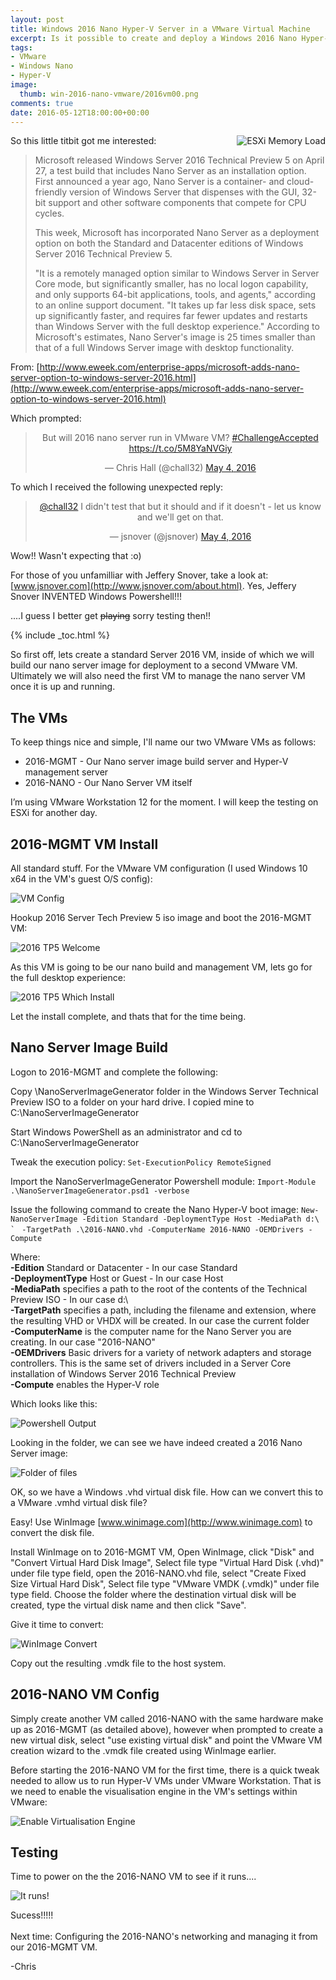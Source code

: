 ```yaml
---
layout: post
title: Windows 2016 Nano Hyper-V Server in a VMware Virtual Machine
excerpt: Is it possible to create and deploy a Windows 2016 Nano Hyper-V Server into a VMware VM?  Lets See... 
tags:
- VMware
- Windows Nano
- Hyper-V
image:
  thumb: win-2016-nano-vmware/2016vm00.png
comments: true
date: 2016-05-12T18:00:00+00:00
---
```

<img style="float: right; margin: 0px 0px 10px 10px;" alt="ESXi Memory Load" src="/images/win-2016-nano-vmware/2016vm00.png">
So this little titbit got me interested:

>Microsoft released Windows Server 2016 Technical Preview 5 on April 27, a test build that includes Nano Server as an installation option. First announced a year ago, Nano Server is a container- and cloud-friendly version of Windows Server that dispenses with the GUI, 32-bit support and other software components that compete for CPU cycles. 
>
>This week, Microsoft has incorporated Nano Server as a deployment option on both the Standard and Datacenter editions of Windows Server 2016 Technical Preview 5.
>
>"It is a remotely managed option similar to Windows Server in Server Core mode, but significantly smaller, has no local logon capability, and only supports 64-bit applications, tools, and agents," according to an online support document. "It takes up far less disk space, sets up significantly faster, and requires far fewer updates and restarts than Windows Server with the full desktop experience." According to Microsoft's estimates, Nano Server's image is 25 times smaller than that of a full Windows Server image with desktop functionality.

From: [http://www.eweek.com/enterprise-apps/microsoft-adds-nano-server-option-to-windows-server-2016.html](http://www.eweek.com/enterprise-apps/microsoft-adds-nano-server-option-to-windows-server-2016.html)

Which prompted:

<center><blockquote class="twitter-tweet" data-lang="en"><p lang="en" dir="ltr">But will 2016 nano server run in VMware VM? <a href="https://twitter.com/hashtag/ChallengeAccepted?src=hash">#ChallengeAccepted</a> <a href="https://t.co/5M8YaNVGiy">https://t.co/5M8YaNVGiy</a></p>&mdash; Chris Hall (@chall32) <a href="https://twitter.com/chall32/status/727760854352056320">May 4, 2016</a></blockquote>
<script async src="//platform.twitter.com/widgets.js" charset="utf-8"></script></center>

To which I received the following unexpected reply:

<center><blockquote class="twitter-tweet" data-conversation="none" data-lang="en"><p lang="en" dir="ltr"><a href="https://twitter.com/chall32">@chall32</a> I didn&#39;t test that but it should and if it doesn&#39;t - let us know and we&#39;ll get on that.</p>&mdash; jsnover (@jsnover) <a href="https://twitter.com/jsnover/status/727854630089031682">May 4, 2016</a></blockquote>
<script async src="//platform.twitter.com/widgets.js" charset="utf-8"></script></center>
Wow!! Wasn't expecting that :o)

For those of you unfamilliar with Jeffery Snover, take a look at: [www.jsnover.com](http://www.jsnover.com/about.html). Yes, Jeffery Snover INVENTED Windows Powershell!!!

....I guess I better get ~~playing~~ sorry testing then!!

{% include _toc.html %}

So first off, lets create a standard Server 2016 VM, inside of which we will build our nano server image for deployment to a second VMware VM. Ultimately we will also need the first VM to manage the nano server VM once it is up and running. 

## The VMs
To keep things nice and simple, I'll name our two VMware VMs as follows:

- 2016-MGMT - Our Nano server image build server and Hyper-V management server 
- 2016-NANO - Our Nano Server VM itself

I’m using VMware Workstation 12 for the moment. I will keep the testing on ESXi for another day.

## 2016-MGMT VM Install
All standard stuff.  For the VMware VM configuration (I used Windows 10 x64 in the VM's guest O/S config):

<img style="display: block; margin-left: auto; margin-right: auto;" alt="VM Config" src="/images/win-2016-nano-vmware/2016vm01.png">

Hookup 2016 Server Tech Preview 5 iso image and boot the 2016-MGMT VM:

<img style="display: block; margin-left: auto; margin-right: auto;" alt="2016 TP5 Welcome" src="/images/win-2016-nano-vmware/2016vm02.png">

As this VM is going to be our nano build and management VM, lets go for the full desktop experience:

<img style="display: block; margin-left: auto; margin-right: auto;" alt="2016 TP5 Which Install" src="/images/win-2016-nano-vmware/2016vm03.png">

Let the install complete, and thats that for the time being.

## Nano Server Image Build
Logon to 2016-MGMT and complete the following:

Copy \NanoServerImageGenerator folder in the Windows Server Technical Preview ISO to a folder on your hard drive. I copied mine to C:\NanoServerImageGenerator 

Start Windows PowerShell as an administrator and cd to C:\NanoServerImageGenerator

Tweak the execution policy: ```Set-ExecutionPolicy RemoteSigned```

Import the NanoServerImageGenerator Powershell module: ```Import-Module .\NanoServerImageGenerator.psd1 -verbose```

Issue the following command to create the Nano Hyper-V boot image: 
```New-NanoServerImage -Edition Standard -DeploymentType Host -MediaPath d:\ ` ```
```-TargetPath .\2016-NANO.vhd -ComputerName 2016-NANO -OEMDrivers -Compute```

Where:<br>
**-Edition** Standard or Datacenter - In our case Standard<br>
**-DeploymentType** Host or Guest - In our case Host<br>
**-MediaPath** specifies a path to the root of the contents of the Technical Preview ISO - In our case d:\ <br>
**-TargetPath** specifies a path, including the filename and extension, where the resulting VHD or VHDX will be created. In our case the current folder<br>
**-ComputerName** is the computer name for the Nano Server you are creating. In our case "2016-NANO"<br>
**-OEMDrivers** Basic drivers for a variety of network adapters and storage controllers. This is the same set of drivers included in a Server Core installation of Windows Server 2016 Technical Preview<br>
**-Compute** enables the Hyper-V role<br>

Which looks like this:

<img style="display: block; margin-left: auto; margin-right: auto;" alt="Powershell Output" src="/images/win-2016-nano-vmware/2016vm04.png">

Looking in the folder, we can see we have indeed created a 2016 Nano Server image:  

<img style="display: block; margin-left: auto; margin-right: auto;" alt="Folder of files" src="/images/win-2016-nano-vmware/2016vm05.png">

OK, so we have a Windows .vhd virtual disk file.  How can we convert this to a VMware .vmhd virtual disk file?

Easy! Use WinImage [www.winimage.com](http://www.winimage.com) to convert the disk file.

Install WinImage on to 2016-MGMT VM, Open WinImage, click "Disk" and "Convert Virtual Hard Disk Image", Select file type "Virtual Hard Disk (.vhd)" under file type field, open the 2016-NANO.vhd file, select "Create Fixed Size Virtual Hard Disk", Select file type "VMware VMDK (.vmdk)" under file type field.
Choose the folder where the destination virtual disk will be created, type the virtual disk name and then click "Save". 

Give it time to convert:

<img style="display: block; margin-left: auto; margin-right: auto;" alt="WinImage Convert" src="/images/win-2016-nano-vmware/2016vm06.png">

Copy out the resulting .vmdk file to the host system.

## 2016-NANO VM Config

Simply create another VM called 2016-NANO with the same hardware make up as 2016-MGMT (as detailed above), however when prompted to create a new virtual disk, select "use existing virtual disk" and point the VMware VM creation wizard to the .vmdk file created using WinImage earlier.

Before starting the 2016-NANO VM for the first time, there is a quick tweak needed to allow us to run Hyper-V VMs under VMware Workstation. That is we need to enable the visualisation engine in the VM's settings within VMware:

<img style="display: block; margin-left: auto; margin-right: auto;" alt="Enable Virtualisation Engine" src="/images/win-2016-nano-vmware/2016vm07.png">

## Testing

Time to power on the the 2016-NANO VM to see if it runs....

<img style="display: block; margin-left: auto; margin-right: auto;" alt="It runs! " src="/images/win-2016-nano-vmware/2016vm08.png">

Sucess!!!!!
<br>
<br>
Next time: Configuring the 2016-NANO's networking and managing it from our 2016-MGMT VM.

-Chris
